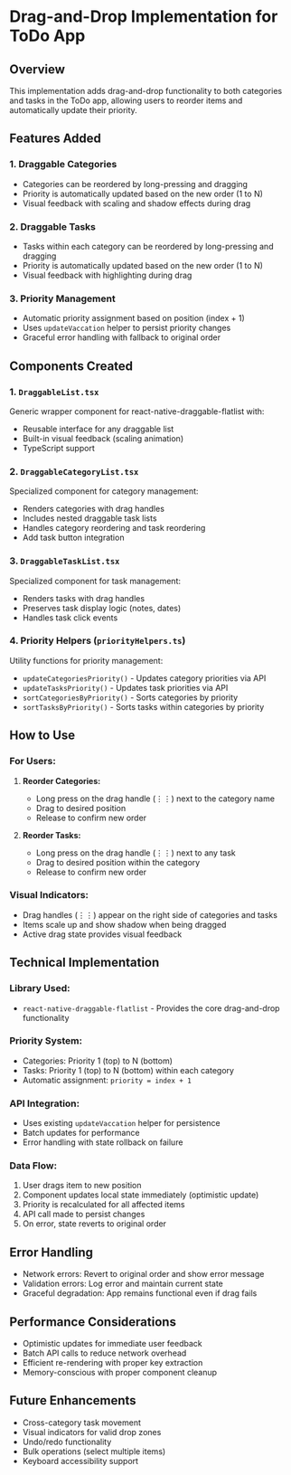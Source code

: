 # Drag-and-Drop Implementation for ToDo App

## Overview

This implementation adds drag-and-drop functionality to both categories and tasks in the ToDo app, allowing users to reorder items and automatically update their priority.

## Features Added

### 1. Draggable Categories

- Categories can be reordered by long-pressing and dragging
- Priority is automatically updated based on the new order (1 to N)
- Visual feedback with scaling and shadow effects during drag

### 2. Draggable Tasks

- Tasks within each category can be reordered by long-pressing and dragging
- Priority is automatically updated based on the new order (1 to N)
- Visual feedback with highlighting during drag

### 3. Priority Management

- Automatic priority assignment based on position (index + 1)
- Uses `updateVaccation` helper to persist priority changes
- Graceful error handling with fallback to original order

## Components Created

### 1. `DraggableList.tsx`

Generic wrapper component for react-native-draggable-flatlist with:

- Reusable interface for any draggable list
- Built-in visual feedback (scaling animation)
- TypeScript support

### 2. `DraggableCategoryList.tsx`

Specialized component for category management:

- Renders categories with drag handles
- Includes nested draggable task lists
- Handles category reordering and task reordering
- Add task button integration

### 3. `DraggableTaskList.tsx`

Specialized component for task management:

- Renders tasks with drag handles
- Preserves task display logic (notes, dates)
- Handles task click events

### 4. Priority Helpers (`priorityHelpers.ts`)

Utility functions for priority management:

- `updateCategoriesPriority()` - Updates category priorities via API
- `updateTasksPriority()` - Updates task priorities via API
- `sortCategoriesByPriority()` - Sorts categories by priority
- `sortTasksByPriority()` - Sorts tasks within categories by priority

## How to Use

### For Users:

1. **Reorder Categories:**

   - Long press on the drag handle (⋮⋮) next to the category name
   - Drag to desired position
   - Release to confirm new order

2. **Reorder Tasks:**
   - Long press on the drag handle (⋮⋮) next to any task
   - Drag to desired position within the category
   - Release to confirm new order

### Visual Indicators:

- Drag handles (⋮⋮) appear on the right side of categories and tasks
- Items scale up and show shadow when being dragged
- Active drag state provides visual feedback

## Technical Implementation

### Library Used:

- `react-native-draggable-flatlist` - Provides the core drag-and-drop functionality

### Priority System:

- Categories: Priority 1 (top) to N (bottom)
- Tasks: Priority 1 (top) to N (bottom) within each category
- Automatic assignment: `priority = index + 1`

### API Integration:

- Uses existing `updateVaccation` helper for persistence
- Batch updates for performance
- Error handling with state rollback on failure

### Data Flow:

1. User drags item to new position
2. Component updates local state immediately (optimistic update)
3. Priority is recalculated for all affected items
4. API call made to persist changes
5. On error, state reverts to original order

## Error Handling

- Network errors: Revert to original order and show error message
- Validation errors: Log error and maintain current state
- Graceful degradation: App remains functional even if drag fails

## Performance Considerations

- Optimistic updates for immediate user feedback
- Batch API calls to reduce network overhead
- Efficient re-rendering with proper key extraction
- Memory-conscious with proper component cleanup

## Future Enhancements

- Cross-category task movement
- Visual indicators for valid drop zones
- Undo/redo functionality
- Bulk operations (select multiple items)
- Keyboard accessibility support
